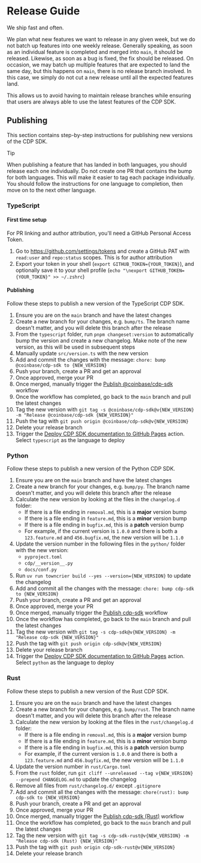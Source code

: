 # Release Guide

We ship fast and often.

We plan what new features we want to release in any given week, but we do not batch up features into one weekly release. Generally speaking, as soon as an individual feature is completed and merged into `main`, it should be released. Likewise, as soon as a bug is fixed, the fix should be released. On occasion, we may batch up multiple features that are expected to land the same day, but this happens on `main`, there is no release branch involved. In this case, we simply do not cut a new release until all the expected features land.

This allows us to avoid having to maintain release branches while ensuring that users are always able to use the latest features of the CDP SDK.

## Publishing

This section contains step-by-step instructions for publishing new versions of the CDP SDK.

> [!TIP]
> When publishing a feature that has landed in both languages, you should release each one individually. Do not create one PR that contains the bump for both languages. This will make it easier to tag each package individually. You should follow the instructions for one language to completion, then move on to the next other language.

### TypeScript

#### First time setup

For PR linking and author attribution, you'll need a GitHub Personal Access Token.

1. Go to https://github.com/settings/tokens and create a GitHub PAT with `read:user` and `repo:status` scopes. This is for author attribution
2. Export your token in your shell (`export GITHUB_TOKEN={YOUR_TOKEN}`), and optionally save it to your shell profile (`echo "\nexport GITHUB_TOKEN={YOUR_TOKEN}" >> ~/.zshrc`)

#### Publishing

Follow these steps to publish a new version of the TypeScript CDP SDK.

1. Ensure you are on the `main` branch and have the latest changes
1. Create a new branch for your changes, e.g. `bump/ts`. The branch name doesn't matter, and you will delete this branch after the release
1. From the `typescript` folder, run `pnpm changeset:version` to automatically bump the version and create a new changelog. Make note of the new version, as this will be used in subsequent steps
1. Manually update `src/version.ts` with the new version
1. Add and commit the changes with the message: `chore: bump @coinbase/cdp-sdk to {NEW_VERSION}`
1. Push your branch, create a PR and get an approval
1. Once approved, merge your PR
1. Once merged, manually trigger the [Publish @coinbase/cdp-sdk](https://github.com/coinbase/cdp-sdk/actions/workflows/typescript_publish.yml) workflow
1. Once the workflow has completed, go back to the `main` branch and pull the latest changes
1. Tag the new version with `git tag -s @coinbase/cdp-sdk@v{NEW_VERSION} -m "Release @coinbase/cdp-sdk {NEW_VERSION}"`
1. Push the tag with `git push origin @coinbase/cdp-sdk@v{NEW_VERSION}`
1. Delete your release branch
1. Trigger the [Deploy CDP SDK documentation to GitHub Pages](https://github.com/coinbase/cdp-sdk/actions/workflows/deploy-gh-pages.yml) action. Select `typescript` as the language to deploy

### Python

Follow these steps to publish a new version of the Python CDP SDK.

1. Ensure you are on the `main` branch and have the latest changes
1. Create a new branch for your changes, e.g. `bump/py`. The branch name doesn't matter, and you will delete this branch after the release
1. Calculate the new version by looking at the files in the `changelog.d` folder:
   - If there is a file ending in `removal.md`, this is a **major** version bump
   - If there is a file ending in `feature.md`, this is a **minor** version bump
   - If there is a file ending in `bugfix.md`, this is a **patch** version bump
   - For example, if the current version is `1.0.0` and there is both a `123.feature.md` and `456.bugfix.md`, the new version will be `1.1.0`
1. Update the version number in the following files in the `python/` folder with the new version:
   - `pyproject.toml`
   - `cdp/__version__.py`
   - `docs/conf.py`
1. Run `uv run towncrier build --yes --version={NEW_VERSION}` to update the changelog
1. Add and commit all the changes with the message: `chore: bump cdp-sdk to {NEW_VERSION}`
1. Push your branch, create a PR and get an approval
1. Once approved, merge your PR
1. Once merged, manually trigger the [Publish cdp-sdk](https://github.com/coinbase/cdp-sdk/actions/workflows/python_publish.yml) workflow
1. Once the workflow has completed, go back to the `main` branch and pull the latest changes
1. Tag the new version with `git tag -s cdp-sdk@v{NEW_VERSION} -m "Release cdp-sdk {NEW_VERSION}"`
1. Push the tag with `git push origin cdp-sdk@v{NEW_VERSION}`
1. Delete your release branch
1. Trigger the [Deploy CDP SDK documentation to GitHub Pages](https://github.com/coinbase/cdp-sdk/actions/workflows/deploy-gh-pages.yml) action. Select `python` as the language to deploy

### Rust

Follow these steps to publish a new version of the Rust CDP SDK.

1. Ensure you are on the `main` branch and have the latest changes
1. Create a new branch for your changes, e.g. `bump/rust`. The branch name doesn't matter, and you will delete this branch after the release
1. Calculate the new version by looking at the files in the `rust/changelog.d` folder:
   - If there is a file ending in `removal.md`, this is a **major** version bump
   - If there is a file ending in `feature.md`, this is a **minor** version bump
   - If there is a file ending in `bugfix.md`, this is a **patch** version bump
   - For example, if the current version is `1.0.0` and there is both a `123.feature.md` and `456.bugfix.md`, the new version will be `1.1.0`
1. Update the version number in `rust/Cargo.toml`
1. From the `rust` folder, run `git cliff --unreleased --tag v{NEW_VERSION} --prepend CHANGELOG.md` to update the changelog
1. Remove all files from `rust/changelog.d/` except `.gitignore`
1. Add and commit all the changes with the message: `chore(rust): bump cdp-sdk to {NEW_VERSION}`
1. Push your branch, create a PR and get an approval
1. Once approved, merge your PR
1. Once merged, manually trigger the [Publish cdp-sdk (Rust)](https://github.com/coinbase/cdp-sdk/actions/workflows/rust_publish.yml) workflow
1. Once the workflow has completed, go back to the `main` branch and pull the latest changes
1. Tag the new version with `git tag -s cdp-sdk-rust@v{NEW_VERSION} -m "Release cdp-sdk (Rust) {NEW_VERSION}"`
1. Push the tag with `git push origin cdp-sdk-rust@v{NEW_VERSION}`
1. Delete your release branch
